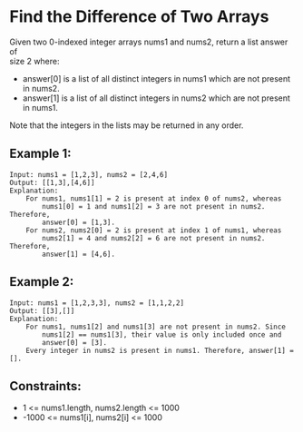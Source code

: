 # Find the Difference of Two Arrays

Given two 0-indexed integer arrays nums1 and nums2, return a list answer of  
size 2 where:

* answer[0] is a list of all distinct integers in nums1 which are not present 
    in nums2.
* answer[1] is a list of all distinct integers in nums2 which are not present 
    in nums1.

Note that the integers in the lists may be returned in any order.

## Example 1:

    Input: nums1 = [1,2,3], nums2 = [2,4,6]
    Output: [[1,3],[4,6]]
    Explanation:
        For nums1, nums1[1] = 2 is present at index 0 of nums2, whereas 
            nums1[0] = 1 and nums1[2] = 3 are not present in nums2. Therefore,
            answer[0] = [1,3].
        For nums2, nums2[0] = 2 is present at index 1 of nums1, whereas 
            nums2[1] = 4 and nums2[2] = 6 are not present in nums2. Therefore,
            answer[1] = [4,6].

## Example 2:

    Input: nums1 = [1,2,3,3], nums2 = [1,1,2,2]
    Output: [[3],[]]
    Explanation:
        For nums1, nums1[2] and nums1[3] are not present in nums2. Since 
            nums1[2] == nums1[3], their value is only included once and 
            answer[0] = [3].
        Every integer in nums2 is present in nums1. Therefore, answer[1] = [].

## Constraints:

* 1 <= nums1.length, nums2.length <= 1000
* -1000 <= nums1[i], nums2[i] <= 1000

